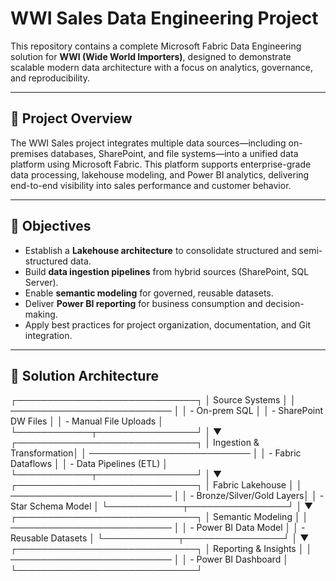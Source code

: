 # WWI Sales Data Engineering Project

This repository contains a complete Microsoft Fabric Data Engineering solution for **WWI (Wide World Importers)**, designed to demonstrate scalable modern data architecture with a focus on analytics, governance, and reproducibility.

---

## 🧭 Project Overview

The WWI Sales project integrates multiple data sources—including on-premises databases, SharePoint, and file systems—into a unified data platform using Microsoft Fabric. This platform supports enterprise-grade data processing, lakehouse modeling, and Power BI analytics, delivering end-to-end visibility into sales performance and customer behavior.

---

## 🎯 Objectives

- Establish a **Lakehouse architecture** to consolidate structured and semi-structured data.
- Build **data ingestion pipelines** from hybrid sources (SharePoint, SQL Server).
- Enable **semantic modeling** for governed, reusable datasets.
- Deliver **Power BI reporting** for business consumption and decision-making.
- Apply best practices for project organization, documentation, and Git integration.

---

## 📐 Solution Architecture

┌─────────────────────────────┐
│ Source Systems │
│ ────────────────────────── │
│ - On-prem SQL │
│ - SharePoint DW Files │
│ - Manual File Uploads │
└────────────┬────────────────┘
│
▼
┌─────────────────────────────┐
│ Ingestion & Transformation│
│ ────────────────────────── │
│ - Fabric Dataflows │
│ - Data Pipelines (ETL) │
└────────────┬────────────────┘
│
▼
┌─────────────────────────────┐
│ Fabric Lakehouse │
│ ────────────────────────── │
│ - Bronze/Silver/Gold Layers│
│ - Star Schema Model │
└────────────┬────────────────┘
│
▼
┌─────────────────────────────┐
│ Semantic Modeling │
│ ────────────────────────── │
│ - Power BI Data Model │
│ - Reusable Datasets │
└────────────┬────────────────┘
│
▼
┌─────────────────────────────┐
│ Reporting & Insights │
│ ────────────────────────── │
│ - Power BI Dashboard │
└─────────────────────────────┘

